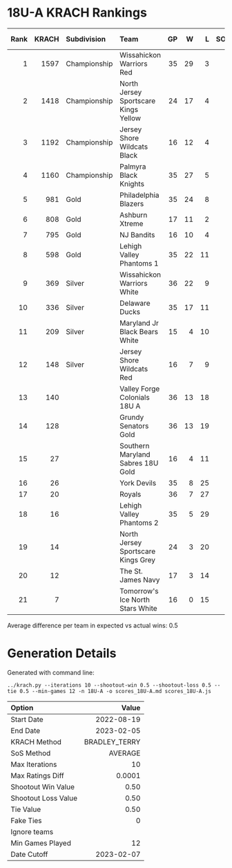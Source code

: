 # 18U-A KRACH Rankings
Rank|KRACH|Subdivision|Team|GP|W|L|SOW|SOL|T|SoS|Exp Wins|Win Diff
---:|---:|:---|:---|---:|---:|---:|---:|---:|---:|---:|---:|---:
1|1597|Championship|Wissahickon Warriors Red|35|29|3|2|1|0|416|29.0|1.5
2|1418|Championship|North Jersey Sportscare Kings Yellow|24|17|4|1|2|0|621|17.7|0.8
3|1192|Championship|Jersey Shore Wildcats Black|16|12|4|0|0|0|640|11.4|0.6
4|1160|Championship|Palmyra Black Knights|35|27|5|1|2|0|413|27.8|0.7
5|981|Gold|Philadelphia Blazers|35|24|8|1|2|0|550|24.9|0.6
6|808|Gold|Ashburn Xtreme|17|11|2|4|0|0|337|13.0|0.0
7|795|Gold|NJ Bandits|16|10|4|1|1|0|628|10.7|0.3
8|598|Gold|Lehigh Valley Phantoms 1|35|22|11|2|0|0|576|22.6|0.4
9|369|Silver|Wissahickon Warriors White|36|22|9|1|4|0|324|25.2|0.7
10|336|Silver|Delaware Ducks|35|17|11|4|3|0|503|20.7|0.2
11|209|Silver|Maryland Jr Black Bears White|15|4|10|0|1|0|848|4.4|0.1
12|148|Silver|Jersey Shore Wildcats Red|16|7|9|0|0|0|654|7.1|0.1
13|140||Valley Forge Colonials 18U A|36|13|18|2|3|0|509|16.0|0.5
14|128||Grundy Senators Gold|36|13|19|2|2|0|521|15.5|0.5
15|27||Southern Maryland Sabres 18U Gold|16|4|11|0|1|0|316|4.9|0.4
16|26||York Devils|35|8|25|2|0|0|369|9.8|0.8
17|20||Royals|36|7|27|0|2|0|384|8.7|0.7
18|16||Lehigh Valley Phantoms 2|35|5|29|1|0|0|525|5.9|0.4
19|14||North Jersey Sportscare Kings Grey|24|3|20|0|1|0|396|3.8|0.3
20|12||The St. James Navy|17|3|14|0|0|0|296|3.3|0.3
21|7||Tomorrow's Ice North Stars White|16|0|15|1|0|0|699|0.5|0.0

Average difference per team in expected vs actual wins: 0.5
# Generation Details

Generated with command line:
```
../krach.py --iterations 10 --shootout-win 0.5 --shootout-loss 0.5 --tie 0.5 --min-games 12 -n 18U-A -o scores_18U-A.md scores_18U-A.js
```

| Option | Value |
| :----- | ----: |
| Start Date | 2022-08-19 |
| End Date | 2023-02-05 |
| KRACH Method | BRADLEY_TERRY |
| SoS Method | AVERAGE |
| Max Iterations | 10 |
| Max Ratings Diff | 0.0001 |
| Shootout Win Value | 0.50 |
| Shootout Loss Value | 0.50 |
| Tie Value | 0.50 |
| Fake Ties | 0 |
| Ignore teams |  |
| Min Games Played | 12 |
| Date Cutoff | 2023-02-07 |

